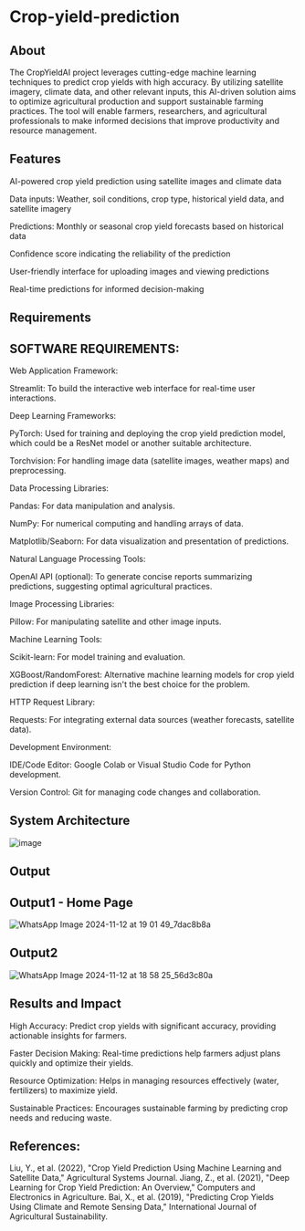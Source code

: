 # Crop-yield-prediction
## About
The CropYieldAI project leverages cutting-edge machine learning techniques to predict crop yields with high accuracy. By utilizing satellite imagery, climate data, and other relevant inputs, this AI-driven 
solution aims to optimize agricultural production and support sustainable farming practices. The tool will enable farmers, researchers, and agricultural professionals to make informed decisions that improve 
productivity and resource management.

## Features
AI-powered crop yield prediction using satellite images and climate data

Data inputs: Weather, soil conditions, crop type, historical yield data, and satellite imagery

Predictions: Monthly or seasonal crop yield forecasts based on historical data

Confidence score indicating the reliability of the prediction

User-friendly interface for uploading images and viewing predictions

Real-time predictions for informed decision-making

## Requirements

## SOFTWARE REQUIREMENTS:
Web Application Framework:

Streamlit: To build the interactive web interface for real-time user interactions.

Deep Learning Frameworks:

PyTorch: Used for training and deploying the crop yield prediction model, which could be a ResNet model or another suitable architecture.

Torchvision: For handling image data (satellite images, weather maps) and preprocessing.

Data Processing Libraries:

Pandas: For data manipulation and analysis.

NumPy: For numerical computing and handling arrays of data.

Matplotlib/Seaborn: For data visualization and presentation of predictions.

Natural Language Processing Tools:

OpenAI API (optional): To generate concise reports summarizing predictions, suggesting optimal agricultural practices.

Image Processing Libraries:

Pillow: For manipulating satellite and other image inputs.

Machine Learning Tools:

Scikit-learn: For model training and evaluation.

XGBoost/RandomForest: Alternative machine learning models for crop yield prediction if deep learning isn't the best choice for the problem.

HTTP Request Library:

Requests: For integrating external data sources (weather forecasts, satellite data).

Development Environment:

IDE/Code Editor: Google Colab or Visual Studio Code for Python development.

Version Control: Git for managing code changes and collaboration.

## System Architecture

![image](https://github.com/user-attachments/assets/142c8d1f-0d40-433a-abeb-7cf34b651a24)
## Output

## Output1 - Home Page

![WhatsApp Image 2024-11-12 at 19 01 49_7dac8b8a](https://github.com/user-attachments/assets/6fc6230b-fb15-4137-b8fb-5e97e8d7b314)

## Output2

![WhatsApp Image 2024-11-12 at 18 58 25_56d3c80a](https://github.com/user-attachments/assets/63a1f4d8-f009-449e-931a-35986c42a5f2)

## Results and Impact

High Accuracy: Predict crop yields with significant accuracy, providing actionable insights for farmers.

Faster Decision Making: Real-time predictions help farmers adjust plans quickly and optimize their yields.

Resource Optimization: Helps in managing resources effectively (water, fertilizers) to maximize yield.

Sustainable Practices: Encourages sustainable farming by predicting crop needs and reducing waste.

## References:
Liu, Y., et al. (2022), "Crop Yield Prediction Using Machine Learning and Satellite Data," Agricultural Systems Journal.
Jiang, Z., et al. (2021), "Deep Learning for Crop Yield Prediction: An Overview," Computers and Electronics in Agriculture.
Bai, X., et al. (2019), "Predicting Crop Yields Using Climate and Remote Sensing Data," International Journal of Agricultural Sustainability.

